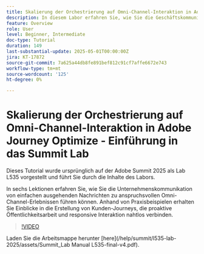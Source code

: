 ```yaml
---
title: Skalierung der Orchestrierung auf Omni-Channel-Interaktion in Adobe Journey Optimize - Einführung in das Summit Lab
description: In diesem Labor erfahren Sie, wie Sie die Geschäftskommunikation von grundlegenden ausgehenden Nachrichten zu anspruchsvollen Omni-Channel-Erlebnissen umgestalten können. Anhand von Praxisbeispielen erstellen Sie eine Kunden-Journey, die proaktive Öffentlichkeitsarbeit mit responsiver Interaktion kombiniert.
feature: Overview
role: User
level: Beginner, Intermediate
doc-type: Tutorial
duration: 149
last-substantial-update: 2025-05-01T00:00:00Z
jira: KT-17872
source-git-commit: 7a625a44db8fe891bef812c91cf7affe6672e743
workflow-type: tm+mt
source-wordcount: '125'
ht-degree: 0%

---
```



# Skalierung der Orchestrierung auf Omni-Channel-Interaktion in Adobe Journey Optimize - Einführung in das Summit Lab

Dieses Tutorial wurde ursprünglich auf der Adobe Summit 2025 als Lab L535 vorgestellt und führt Sie durch die Inhalte des Labors.

In sechs Lektionen erfahren Sie, wie Sie die Unternehmenskommunikation von einfachen ausgehenden Nachrichten zu anspruchsvollen Omni-Channel-Erlebnissen führen können. Anhand von Praxisbeispielen erhalten Sie Einblicke in die Erstellung von Kunden-Journeys, die proaktive Öffentlichkeitsarbeit und responsive Interaktion nahtlos verbinden.

>[!VIDEO](https://video.tv.adobe.com/v/3457828/?learn=on&enablevpops)

Laden Sie die Arbeitsmappe herunter [here]&#x200B;(/help/summit/l535-lab-2025/assets/Summit_Lab Manual L535-final-v4.pdf).


